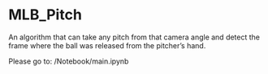 # MLB_Pitch
An algorithm that can take any pitch from that camera angle and detect the frame where the ball was released from the pitcher’s hand.

Please go to: /Notebook/main.ipynb
